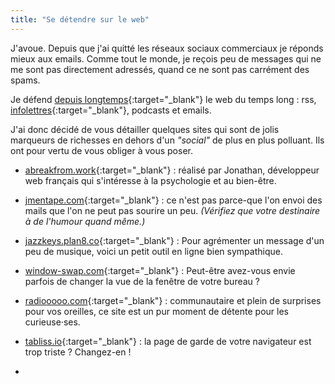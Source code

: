 ```yaml
---
title: "Se détendre sur le web"
---
```

J'avoue. Depuis que j'ai quitté les réseaux sociaux commerciaux je réponds mieux aux emails. Comme tout le monde, je reçois peu de messages qui ne me sont pas directement adressés, quand ce ne sont pas carrément des spams.

Je défend [depuis longtemps](/blog/ralentir/){:target="_blank"} le web du temps long : rss, [infolettres](/blog/faire-newsletter-pro/){:target="_blank"}, podcasts et emails.

J'ai donc décidé de vous détailler quelques sites qui sont de jolis marqueurs de richesses en dehors d'un _"social"_ de plus en plus polluant. Ils ont pour vertu de vous obliger à vous poser.

- [abreakfrom.work](https://abreakfrom.work/){:target="_blank"} : réalisé par Jonathan, développeur web français qui s'intéresse à la psychologie et au bien-être.

- [jmentape.com](https://jmentape.com/){:target="_blank"} : ce n'est pas parce-que l'on envoi des mails que l'on ne peut pas sourire un peu. _(Vérifiez que votre destinaire à de l'humour quand même.)_

- [jazzkeys.plan8.co](https://jazzkeys.plan8.co/){:target="_blank"} : Pour agrémenter un message d'un peu de musique, voici un petit outil en ligne bien sympathique.

- [window-swap.com](https://www.window-swap.com/){:target="_blank"} : Peut-être avez-vous envie parfois de changer la vue de la fenêtre de votre bureau ?

- [radiooooo.com](https://radiooooo.com/){:target="_blank"} : communautaire et plein de surprises pour vos oreilles, ce site est un pur moment de détente pour les curieuse·ses.

- [tabliss.io](https://tabliss.io/){:target="_blank"} : la page de garde de votre navigateur est trop triste ? Changez-en !

-